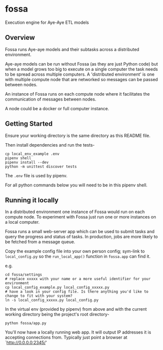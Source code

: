 # fossa
Execution engine for Aye-Aye ETL models

## Overview

Fossa runs Aye-aye models and their subtasks across a distributed environment.

Aye-aye models can be run without Fossa (as they are just Python code) but when a model grows too big to execute on a single computer the task needs to be spread across multiple computers. A 'distributed environment' is one with multiple compute node that are networked so messages can be passed between nodes.

An instance of Fossa runs on each compute node where it facilitates the communication of messages between nodes.

A node could be a docker or full computer instance.


## Getting Started

Ensure your working directory is the same directory as this README file.

Then install dependencies and run the tests-

```shell
cp local_env_example .env
pipenv shell
pipenv install --dev
python -m unittest discover tests
```

The `.env` file is used by pipenv.

For all python commands below you will need to be in this pipenv shell.


## Running it locally

In a distributed environment one instance of Fossa would run on each compute node. To experiment with Fossa just run one or more instances on a local computer.

Fossa runs a small web-server app which can be used to submit tasks and query the progress and status of tasks. In production, jobs are more likely to be fetched from a message queue.

Copy the example config file into your own person config; sym-link to `local_config.py` so the `run_local_app()` function in `fossa.app` can find it.

e.g.

```
cd fossa/settings
# replace xxxxx with your name or a more useful identifier for your environment
cp local_config_example.py local_config_xxxxx.py
# have a look in your config file. Is there anything you'd like to change to fit with your system?
ln -s local_config_xxxxx.py local_config.py
```

In the virtual env (provided by pipenv) from above and with the current working directory being the project's root directory-

```
python fossa/app.py
```

You'll now have a locally running web app. It will output IP addresses it is accepting connections from. Typically just point a browser at `http://0.0.0.0:2345/'

